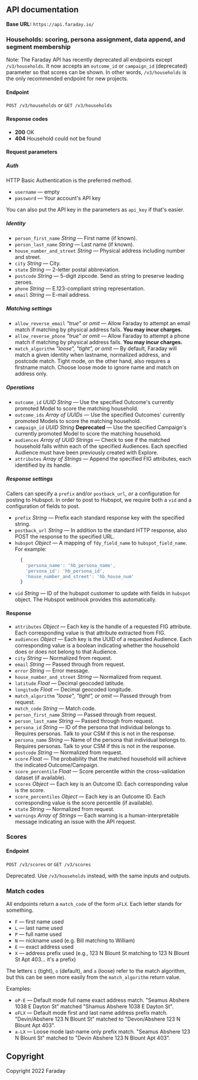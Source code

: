 ## API documentation

**Base URL:** `https://api.faraday.io/`

### Households: scoring, persona assignment, data append, and segment membership

Note: The Faraday API has recently deprecated all endpoints except `/v3/households`. It now accepts an `outcome_id` or `campaign_id` (deprecated) parameter so that scores can be shown. In other words, `/v3/households` is the only recommended endpoint for new projects.

#### Endpoint

`POST /v3/households` or `GET /v3/households`

#### Response codes

- **200** OK
- **404** Household could not be found

#### Request parameters

##### Auth

HTTP Basic Authentication is the preferred method.

- `username` — empty
- `password` — Your account's API key

You can also put the API key in the parameters as `api_key` if that's easier.

##### Identity

- `person_first_name` _String_ — First name (if known).
- `person_last_name` _String_ — Last name (if known).
- `house_number_and_street` _String_ — Physical address including number and street.
- `city` _String_ — City.
- `state` _String_ — 2-letter postal abbreviation.
- `postcode` _String_ — 5-digit zipcode. Send as string to preserve leading zeroes.
- `phone` _String_ — E.123-compliant string representation.
- `email` _String_ — E-mail address.

##### Matching settings

- `allow_reverse_email` _"true" or omit_ — Allow Faraday to attempt an email match if matching by physical address fails. **You may incur charges.**
- `allow_reverse_phone` _"true" or omit_ — Allow Faraday to attempt a phone match if matching by physical address fails. **You may incur charges.**
- `match_algorithm` _"loose", "tight", or omit_ — By default, Faraday will match a given identity when lastname, normalized address, and postcode match. Tight mode, on the other hand, also requires a firstname match. Choose loose mode to ignore name and match on address only.

##### Operations

- `outcome_id` _UUID String_ — Use the specified Outcome's currently promoted Model to score the matching household.
- `outcome_ids` _Array of UUIDs_ — Use the specified Outcomes' currently promoted Models to score the matching household.
- `campaign_id` _UUID String_ **Deprecated** — Use the specified Campaign's currently promoted Model to score the matching household.
- `audiences` _Array of UUID Strings_ — Check to see if the matched household falls within each of the specified Audiences. Each specified Audience must have been previously created with Explore.
- `attributes` _Array of Strings_ — Append the specified FIG attributes, each identified by its handle.

##### Response settings

Callers can specify a `prefix` and/or `postback_url`, _or_ a configuration for posting to Hubspot. In order to post to Hubspot, we require both a `vid` and a configuration of fields to post.

- `prefix` _String_ — Prefix each standard response key with the specified string.
- `postback_url` _String_ — In addition to the standard HTTP response, also POST the response to the specified URL.
- `hubspot` _Object_ — A mapping of `fdy_field_name` to `hubspot_field_name`. For example:
  ```js
    {
      'persona_name': 'hb_persona_name',
      'persona_id': 'hb_persona_id',
      'house_number_and_street': 'hb_house_num'
    }
  ```
- `vid` _String_ — ID of the hubspot customer to update with fields in `hubspot` object. The Hubspot webhook provides this automatically.

#### Response

- `attributes` _Object_ — Each key is the handle of a requested FIG attribute. Each corresponding value is that attribute extracted from FIG.
- `audiences` _Object_ — Each key is the UUID of a requested Audience. Each corresponding value is a boolean indicating whether the household does or does not belong to that Audience.
- `city` _String_ — Normalized from request.
- `email` _String_ — Passed through from request.
- `error` _String_ — Error message.
- `house_number_and_street` _String_ — Normalized from request.
- `latitude` _Float_ — Decimal geocoded latitude.
- `longitude` _Float_ — Decimal geocoded longitude.
- `match_algorithm` _"loose", "tight", or omit_ — Passed through from request.
- `match_code` _String_ — Match code.
- `person_first_name` _String_ — Passed through from request.
- `person_last_name` _String_ — Passed through from request.
- `persona_id` _String_ — ID of the persona that individual belongs to. Requires personas. Talk to your CSM if this is not in the response.
- `persona_name` _String_ — Name of the persona that individual belongs to. Requires personas. Talk to your CSM if this is not in the response.
- `postcode` _String_ — Normalized from request.
- `score` _Float_ — The probability that the matched household will achieve the indicated Outcome/Campaign.
- `score_percentile` _Float_ — Score percentile within the cross-validation dataset (if available).
- `scores` _Object_ — Each key is an Outcome ID. Each corresponding value is the score.
- `score_percentiles` _Object_ — Each key is an Outcome ID. Each corresponding value is the score percentile (if available).
- `state` _String_ — Normalized from request.
- `warnings` _Array of Strings_ — Each warning is a human-interpretable message indicating an issue with the API request.

### Scores

#### Endpoint

`POST /v3/scores` or `GET /v3/scores`

Deprecated. Use `/v3/households` instead, with the same inputs and outputs.

### Match codes

All endpoints return a `match_code` of the form `oFLX`. Each letter stands for something.

- `F` — first name used
- `L` — last name used
- `P` — full name used
- `N` — nickname used (e.g. Bill matching to William)
- `E` — exact address used
- `X` — address prefix used (e.g., 123 N Blount St matching to 123 N Blount St Apt 403... it's a prefix)

The letters `i` (tight), `o` (default), and `a` (loose) refer to the match algorithm, but this can be seen more easily from the `match_algorithm` return value.

Examples:

- `oP-E` — Default mode full name exact address match. "Seamus Abshere 1038 E Dayton St" matched "Shamus Abshere 1038 E Dayton St".
- `oFLX` — Default mode first and last name address prefix match. "Devin/Abshere 123 N Blount St" matched to "Devon/Abshere 123 N Blount Apt 403".
- `a-LX` — Loose mode last-name only prefix match. "Seamus Abshere 123 N Blount St" matched to "Devin Abshere 123 N Blount Apt 403".

## Copyright

Copyright 2022 Faraday
